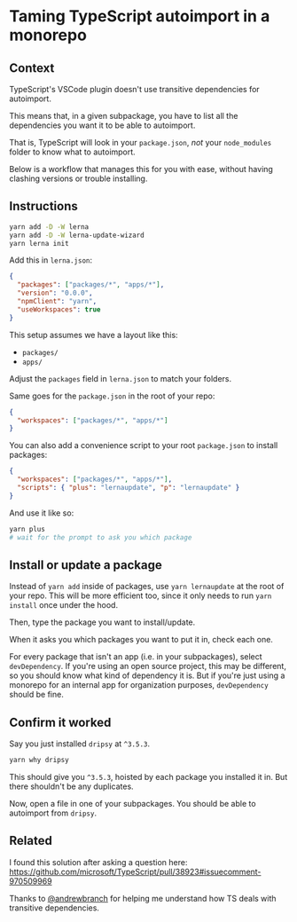 # Taming TypeScript autoimport in a monorepo

## Context

TypeScript's VSCode plugin doesn't use transitive dependencies for autoimport.

This means that, in a given subpackage, you have to list all the dependencies you want it to be able to autoimport.

That is, TypeScript will look in your `package.json`, _not_ your `node_modules` folder to know what to autoimport.

Below is a workflow that manages this for you with ease, without having clashing versions or trouble installing.

## Instructions

```sh
yarn add -D -W lerna
yarn add -D -W lerna-update-wizard
yarn lerna init
```

Add this in `lerna.json`:

```json
{
  "packages": ["packages/*", "apps/*"],
  "version": "0.0.0",
  "npmClient": "yarn",
  "useWorkspaces": true
}
```

This setup assumes we have a layout like this:

- `packages/`
- `apps/`

Adjust the `packages` field in `lerna.json` to match your folders.

Same goes for the `package.json` in the root of your repo:

```json
{
  "workspaces": ["packages/*", "apps/*"]
}
```

You can also add a convenience script to your root `package.json` to install packages:

```json
{
  "workspaces": ["packages/*", "apps/*"],
  "scripts": { "plus": "lernaupdate", "p": "lernaupdate" }
}
```

And use it like so:

```sh
yarn plus
# wait for the prompt to ask you which package
```

## Install or update a package

Instead of `yarn add` inside of packages, use `yarn lernaupdate` at the root of your repo. This will be more efficient too, since it only needs to run `yarn install` once under the hood.

Then, type the package you want to install/update.

When it asks you which packages you want to put it in, check each one.

For every package that isn't an app (i.e. in your subpackages), select `devDependency`. If you're using an open source project, this may be different, so you should know what kind of dependency it is. But if you're just using a monorepo for an internal app for organization purposes, `devDependency` should be fine.

## Confirm it worked

Say you just installed `dripsy` at `^3.5.3`.

```sh
yarn why dripsy
```

This should give you `^3.5.3`, hoisted by each package you installed it in. But there shouldn't be any duplicates.

Now, open a file in one of your subpackages. You should be able to autoimport from `dripsy`.

## Related

I found this solution after asking a question here: https://github.com/microsoft/TypeScript/pull/38923#issuecomment-970509969

Thanks to [@andrewbranch](https://github.com/microsoft/TypeScript/pull/38923#issuecomment-970585424) for helping me understand how TS deals with transitive dependencies.
